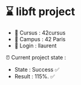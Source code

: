 # ⌛ libft project

- 🏫 Cursus : 42cursus
- 📌 Campus : 42 Paris
- 👨 Login  : llaurent

⏰ Current project state :
 - State        : Success ✅
 - Result       : 115%.   ✅
